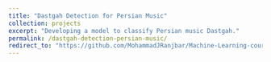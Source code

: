 ```yaml
---
title: "Dastgah Detection for Persian Music"
collection: projects
excerpt: "Developing a model to classify Persian music Dastgah."
permalink: /dastgah-detection-persian-music/
redirect_to: "https://github.com/MohammadJRanjbar/Machine-Learning-course/tree/main/Final%20Project"
---
```

